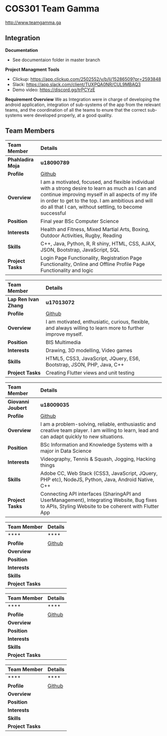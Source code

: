 # COS301 Team Gamma
<http://www.teamgamma.ga>

## **Integration**

**Documentation**
* See documentaion folder in master branch

**Project Managment Tools**
* Clickup: https://app.clickup.com/2502552/v/b/li/15286509?pr=2593848
* Slack: https://app.slack.com/client/TUXPQA0NR/CUL9MBAQ3
* Demo video: https://discord.gg/trPCYzE

**Requirement Overview**
We as Integration were in charge of developing the android application, integration of sub-systems of the app from the relevant teams, 
and the coordination of all the teams to enure that the correct sub-systems were developed properly, at a good quality.
## **Team Members**

|Team Member | Details | 
| :---         | :---         |  
|**Phahladira Moja**|    **u18090789**   |
|**Profile** |[Github](https://phahla.github.io/)|
|**Overview**|I am a motivated, focused, and flexible individual with a strong desire to learn as much as I can and continue improving myself in all aspects of my life in order to get to the top. I am ambitious and will do all that I can, without settling, to become successful|
|**Position** |Final year BSc Computer Science|
|**Interests** |Health and Fitness, Mixed Martial Arts, Boxing, Outdoor Activities, Rugby, Reading|
|**Skills**|C++, Java, Python, R, R shiny,  HTML, CSS, AJAX, JSON, Bootstrap, JavaScript, SQL|
|**Project Tasks**| Login Page Functionality, Registration Page Functionality, Online and Offline Profile Page Functionality and logic |

|Team Member | Details | 
| :---         | :---         |  
|**Lap Ren Ivan Zhang**|    **u17013072**   |
|**Profile** |[Github](https://lirenivanzhang.github.io/)|
|**Overview**| I am motivated, enthusiatic, curious, flexible, and always willing to learn more to further improve myself. |
|**Position** | BIS Multimedia |
|**Interests** | Drawing, 3D modelling, Video games |
|**Skills**| HTML5, CSS3, JavaScript, JQuery, ES6, Bootstrap, JSON, PHP, Java, C++| 
|**Project Tasks**| Creating Flutter views and unit testing |

|Team Member | Details | 
| :---         | :---         |  
|**Giovanni Joubert**|    **u18009035**   |
|**Profile** |[Github](https://gjcsup.github.io/)|
|**Overview**| I am a problem-solving, reliable, enthusiastic and creative team player. I am willing to learn, lead and can adapt quickly to new situations. |
|**Position** | BSc Information and Knowledge Systems with a major in Data Science |
|**Interests** | Videography, Tennis & Squash, Jogging, Hacking things |
|**Skills**| Adobe CC, Web Stack (CSS3, JavaScript, JQuery, PHP etc), NodeJS, Python, Java, Android Native, C++| 
|**Project Tasks**| Connecting API interfaces (SharingAPI and UserManagement), Integrating Website, Bug fixes to APIs, Styling Website to be coherent with Flutter App |

|Team Member | Details | 
| :---         | :---         |   
|****|    ****   |
|**Profile** |[Github]()|
|**Overview**| |
|**Position** ||
|**Interests** ||
|**Skills**||
|**Project Tasks**| |

|Team Member | Details | 
| :---         | :---         |   
|****|    ****   |
|**Profile** |[Github]()|
|**Overview**| |
|**Position** ||
|**Interests** ||
|**Skills**| |
|**Project Tasks**||


|Team Member | Details | 
| :---         | :---         |   
|****|    ****   |
|**Profile** |[Github]()|
|**Overview**| |
|**Position** ||
|**Interests** ||
|**Skills**| |
|**Project Tasks**|  |

